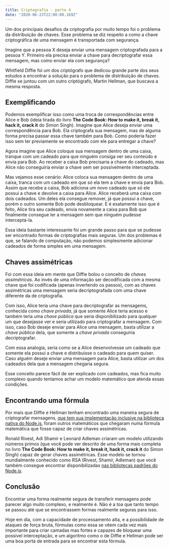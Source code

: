 ```yaml
---
title: Criptografia - parte 4
date: "2020-06-23T22:00:00.169Z"
---
```


Um dos principais desafios da criptografia por muito tempo foi o problema da distribuição de chaves. Esse problema se diz respeito a como a chave criptográfica de uma mensagem é transportada com segurança.

Imagine que a pessoa X deseja enviar uma mensagem criptografada para a pessoa Y. Primeiro ela precisa enviar a chave para decriptografar essa mensagem, mas como enviar ela com segurança?

Whitfield Diffie foi um dos criptógrafo que dedicou grande parte dos seus estudos a encontrar a solução para o problema de distribuição de chaves. Diffie se juntou com um outro criptógrafo, Martin Hellman, que buscava a mesma resposta.

## Exemplificando

Podemos exemplificar isso como uma troca de correspondências entre Alice e Bob (ideia tirada do livro __The Code Book: How to make it, break it, hack it, crack it__ do Simon Singh). Imagine que Alice deseja enviar uma correspondência para Bob. Ela criptografa sua mensagem, mas de alguma forma precisa passar essa chave também para Bob. Como poderia fazer isso sem ter previamente se encontrado com ele para entregar a chave?

Agora imagine que Alice coloque sua mensagem dentro de uma caixa, tranque com um cadeado para que ninguém consiga ver seu conteúdo e envia para Bob. Ao receber a caixa Bob precisaria a chave do cadeado, mas Alice não conseguiria enviar a chave sem ser possívelmente interceptada.

Mas vejamos esse cenário: Alice coloca sua mensagem dentro de uma caixa, tranca com um cadeado em que só ela tem a chave e envia para Bob. Assim que recebe a caixa, Bob adiciona um novo cadeado que só ele possui a chave e devolve a caixa para Alice. Alice receberá uma caixa com dois cadeados. Um deles ela consegue remover, já que possui a chave, porém o outro somente Bob pode desbloquear. E é exatamente isso que é feito, Alice tira seu cadeado, envia novamente a caixa para Bob que finalmente consegue ler a mensagem sem que ninguém pudesse interceptá-la.

Essa ideia bastante interessante foi um grande passo para que se pudesse ser encontrado formas de criptografias mais seguras. Um dos problemas é que, se falando de computação, não podemos simplesmente adicionar cadeados de forma simples em uma mensagem.

## Chaves assimétricas

Foi com essa ideia em mente que Diffie bolou o conceito de _chaves assimétricas_. Ao invés de uma informação ser decodificada com a mesma chave que foi codificada (apenas invertendo os passos), com as chaves assimétricas uma mensagem seria decriptografada com uma chave diferente da de criptografia.

Com isso, Alice teria uma chave para decriptografar as mensagems, conhecida como _chave privada_, já que somente Alice teria acesso e também teria uma _chave pública_ que seria disponibilizado para qualquer um que desejasse ver e seria utilizado para criptografar a mensagem. Com isso, caso Bob deseje enviar para Alice uma mensagem, basta utilizar a _chave pública_ dela, que somente a _chave privada_ conseguiria decriptografar.

Com essa analogia, seria como se a Alice desenvolvesse um cadeado que somente ela possui a chave e distribuísse o cadeado para quem quiser. Caso alguém deseje enviar uma mensagem para Alice, basta utilizar um dos cadeados dela que a mensagem chegaria segura.

Esse conceito parece fácil de ser explicado com cadeados, mas fica muito complexo quando tentamos achar um modelo matemático que atenda essas condições.

## Encontrando uma fórmula

Por mais que Diffie e Hellman tenham encontrado uma maneira segura de criptografar mensagens, [que tem sua implementação inclusive na biblioteca nativa do Node.js](https://nodejs.org/api/crypto.html#crypto_class_diffiehellman), foram outros matemáticos que chegaram numa fórmula matemática que fosse capaz de criar chaves assimétricas.

Ronald Rivest, Adi Shamir e Leonard Adleman criaram um modelo utilizando números primos (que você pode ver descrito de uma forma mais completa no livro __The Code Book: How to make it, break it, hack it, crack it__ do Simon Singh) capaz de gerar chaves assimétricas. Esse modelo se tornou mundialmente conhecido como RSA (Rivest, Shamir, Adleman) que você também consegue encontrar disponibilizadas [nas bibliotecas padrões do Node.js](https://nodejs.org/api/crypto.html#crypto_keyobject_asymmetrickeytype).

## Conclusão

Encontrar uma forma realmente segura de transferir mensagens pode parecer algo muito complexo, e realmente é. Não é a toa que tanto tempo se passou até que se encontrassem formas realmente seguras para isso.

Hoje em dia, com a capacidade de processamento alta, e a possibilidade de ataques de força bruta, fórmulas como essa se vêem cada vez mais importante para criar camadas mas fortes e capazes de bloquear uma possível interceptação, e um algoritmo como o de Diffie e Hellman pode ser uma boa porta de entrada para se encontrar esta fórmula. 
